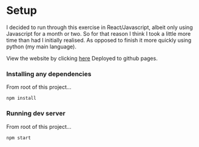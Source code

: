 # Setup

I decided to run through this exercise in React/Javascript, albeit only using Javascript for a month or two. So for that reason I think I took a little more time than had I initially realised. As opposed to finish it more quickly using python (my main language).

View the website by clicking [here](https://danielc92.github.io/cubic-exercise/)
Deployed to github pages.

### Installing any dependencies
From root of this project...
```
npm install
```

### Running dev server
From root of this project...
```
npm start
```

